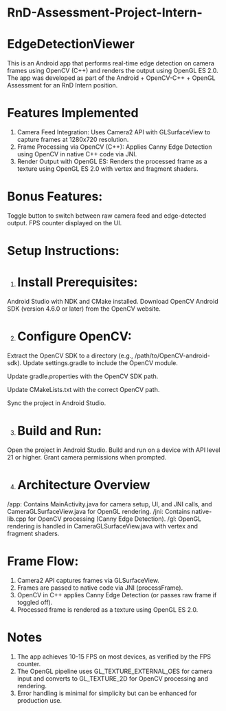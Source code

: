 # RnD-Assessment-Project-Intern-
# EdgeDetectionViewer
This is an Android app that performs real-time edge detection on camera frames using OpenCV (C++) and renders the output using OpenGL ES 2.0. The app was developed as part of the Android + OpenCV-C++ + OpenGL Assessment for an RnD Intern position.

# Features Implemented
1. Camera Feed Integration: Uses Camera2 API with GLSurfaceView to capture frames at 1280x720 resolution.
2. Frame Processing via OpenCV (C++): Applies Canny Edge Detection using OpenCV in native C++ code via JNI.
3. Render Output with OpenGL ES: Renders the processed frame as a texture using OpenGL ES 2.0 with vertex and fragment shaders.
   
# Bonus Features:
Toggle button to switch between raw camera feed and edge-detected output.
FPS counter displayed on the UI.

# Setup Instructions:

1. # Install Prerequisites:
Android Studio with NDK and CMake installed.
Download OpenCV Android SDK (version 4.6.0 or later) from the OpenCV website.


2. # Configure OpenCV:
Extract the OpenCV SDK to a directory (e.g., /path/to/OpenCV-android-sdk).
Update settings.gradle to include the OpenCV module.

Update gradle.properties with the OpenCV SDK path.

Update CMakeLists.txt with the correct OpenCV path.

Sync the project in Android Studio.


3. # Build and Run:
Open the project in Android Studio.
Build and run on a device with API level 21 or higher.
Grant camera permissions when prompted.

4. # Architecture Overview

/app: Contains MainActivity.java for camera setup, UI, and JNI calls, and CameraGLSurfaceView.java for OpenGL rendering.
/jni: Contains native-lib.cpp for OpenCV processing (Canny Edge Detection).
/gl: OpenGL rendering is handled in CameraGLSurfaceView.java with vertex and fragment shaders.
# Frame Flow:
 1. Camera2 API captures frames via GLSurfaceView.
 2. Frames are passed to native code via JNI (processFrame).
 3. OpenCV in C++ applies Canny Edge Detection (or passes raw frame if toggled off).
 4. Processed frame is rendered as a texture using OpenGL ES 2.0.

# Notes
 1. The app achieves 10-15 FPS on most devices, as verified by the FPS counter.
 2. The OpenGL pipeline uses GL_TEXTURE_EXTERNAL_OES for camera input and converts to GL_TEXTURE_2D for OpenCV processing and rendering.
 3. Error handling is minimal for simplicity but can be enhanced for production use.

